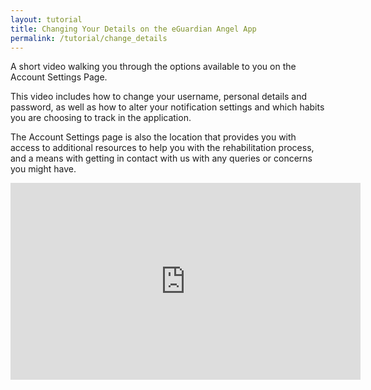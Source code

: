 ```yaml
---
layout: tutorial
title: Changing Your Details on the eGuardian Angel App
permalink: /tutorial/change_details
---
```

A short video walking you through the options available to you on the Account Settings Page.

This video includes how to change your username, personal details and password, as well as
how to alter your notification settings and which habits you are choosing to track in the
application.

The Account Settings page is also the location that provides you with access to additional
resources to help you with the rehabilitation process, and a means with getting in contact with
us with any queries or concerns you might have.

<p align="center"><iframe width="560" height="315" src="https://www.youtube.com/embed/sYY_CMdPQXc" frameborder="0" allow="accelerometer; autoplay; clipboard-write; encrypted-media; gyroscope; picture-in-picture" allowfullscreen></iframe></p>
